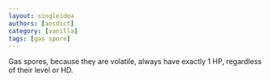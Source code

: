 ```yaml
---
layout: singleidea
authors: [aosdict]
category: [vanilla]
tags: [gas spore]
---
```

Gas spores, because they are volatile, always have exactly 1 HP, regardless of their level or HD.

